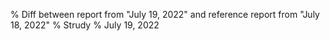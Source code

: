 % Diff between report from "July 19, 2022" and reference report from "July 18, 2022"
% Strudy
% July 19, 2022


